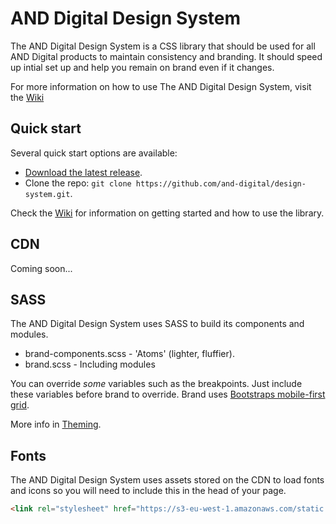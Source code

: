 # AND Digital Design System

The AND Digital Design System is a CSS library that should be used for all AND Digital products to maintain consistency and branding. It should 
speed up intial set up and help you remain on brand even if it changes.

For more information on how to use The AND Digital Design System, visit the [Wiki](https://github.com/and-digital/design-system/wiki/)

## Quick start
Several quick start options are available:

- [Download the latest release](https://github.com/and-digital/design-system/releases).
- Clone the repo: `git clone https://github.com/and-digital/design-system.git`.

Check the [Wiki](https://github.com/and-digital/design-system/wiki/getting-started) for information on getting started 
and how to use the library.

## CDN
Coming soon...

## SASS
The AND Digital Design System uses SASS to build its components and modules. 
- brand-components.scss - 'Atoms' (lighter, fluffier).
- brand.scss - Including modules

You can override *some* variables such as the breakpoints. Just include these variables before brand to override.
Brand uses [Bootstraps mobile-first grid](https://getbootstrap.com/docs/4.0/layout/grid/).

More info in [Theming](https://github.com/and-digital/design-system/wiki/theming).

## Fonts

The AND Digital Design System uses assets stored on the CDN to load fonts and icons so you will need to include this in the head of your page.

```html
<link rel="stylesheet" href="https://s3-eu-west-1.amazonaws.com/static.andigital.com/fonts/fonts.css" type="text/css">
```
